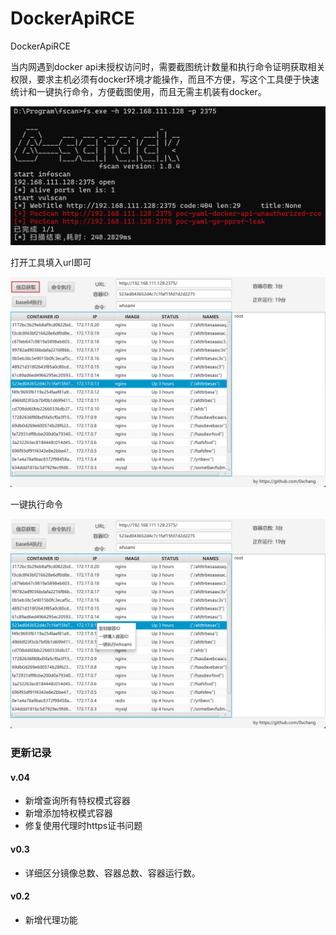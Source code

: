 # DockerApiRCE
DockerApiRCE

当内网遇到docker api未授权访问时，需要截图统计数量和执行命令证明获取相关权限，要求主机必须有docker环境才能操作，而且不方便，写这个工具便于快速统计和一键执行命令，方便截图使用，而且无需主机装有docker。

![image-20241012225024687](./assets/image-20241012225024687.png)

打开工具填入url即可

![image-20241012233155770](./assets/image-20241012233155770.png)

一键执行命令

![image-20241012233213144](./assets/image-20241012233213144.png)

### 更新记录

#### v.04

* 新增查询所有特权模式容器
* 新增添加特权模式容器
* 修复使用代理时https证书问题

#### v0.3

* 详细区分镜像总数、容器总数、容器运行数。

#### v0.2

* 新增代理功能
